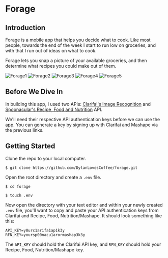# Forage

## Introduction
Forage is a mobile app that helps you decide what to cook. Like most people, towards the end of the week I start to run low on groceries, and with that I run out of ideas on what to cook.

Forage lets you snap a picture of your available groceries, and then determine what recipes you could make out of them.

![Forage1](/assets/forage1.png)
![Forage2](/assets/forage2.png)
![Forage3](/assets/forage3.png)
![Forage4](/assets/forage4.png)
![Forage5](/assets/forage5.png)

## Before We Dive In
In building this app, I used two APIs: [Clarifai's Image Recognition](https://clarifai.com/developer/) and [Spoonacular's Recipe, Food and Nutrition](https://market.mashape.com/spoonacular/recipe-food-nutrition) API.

We'll need their respective API authentication keys before we can use the app. You can generate a key by signing up with Clarifai and Mashape via the previous links.

## Getting Started

Clone the repo to your local computer.
```
$ git clone https://github.com/DylanLovesCoffee/forage.git
```

Open the root directory and create a ```.env``` file.
```
$ cd forage
```
```
$ touch .env
```

Now open the directory with your text editor and within your newly created ```.env``` file, you'll want to copy and paste your API authentication keys from Clarifai and Recipe, Food, Nutrition/Mashape. It should look something like this:
```
API_KEY=y0urc1arifa1ap1k3y
RFN_KEY=yoursp00nacu1arormashap3k3y
```
The ```API_KEY``` should hold the Clarifai API key, and ```RFN_KEY``` should hold your Recipe, Food, Nutrition/Mashape key.
